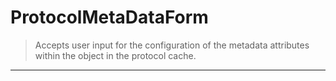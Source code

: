# ProtocolMetaDataForm

> Accepts user input for the configuration of the metadata attributes within the object in the protocol cache.

---
